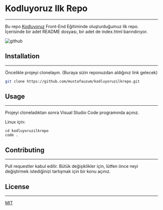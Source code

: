 # Kodluyoruz Ilk Repo

------------------------------------

Bu repo [Kodluyoruz](https://kodluyoruz.org/) Front-End Eğitiminde oluşturduğumuz ilk repo. İçerisinde bir adet README dosyası, bir adet de index.html barındırıyor.

![github](figures/github.png)

## Installation

-------------------------------

Öncelikle projeyi clonelayın. (Buraya sizin reponuzdan aldığınız link gelecek)

```bash
git clone https://github.com/mustafauzum/kodluyoruzilkrepo.git
```

## Usage
--------------------------------
Projeyi cloneladıktan sonra Visual Studio Code programında açınız.

Linux için:

```linux
cd kodluyoruzilkrepo
code .
```

## Contributing
---------------------------------
Pull requestler kabul edilir. Bütük değişiklikler için, lütfen önce neyi değiştirmek istediğinizi tartışmak için bir konu açınız.

## License
-----------------------

[MIT](https://choosealicense.com/licenses/mit/)
